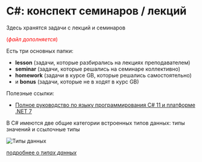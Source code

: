 # С#: конспект семинаров / лекций
Здесь хранятся задачи с лекций и семинаров

<span style="color:red"> (*файл дополняется*)</span>

Есть три основных папки:

+ **lesson** (задачи, которые разбирались на лекциях преподавателем)
+ **seminar** (задачи, которые решались на семинаре коллективно)
+ **homework** (задачи в курсе GB, которые решались самостоятельно)
+ и **bonus** (задачи, которые не в ходят в курс GB)

Полезные ссылки:

- [Полное руководство по языку программирования С# 11 и платформе .NET 7](https://metanit.com/sharp/tutorial/)

В C# имеются две общие категории встроенных типов данных: типы значений и ссылочные типы

![Типы данных](https://professorweb.ru/my/csharp/charp_theory/level3/files/img3092.png)

[подробнее о *типах данных*](https://professorweb.ru/my/csharp/charp_theory/level3/3_6.php)